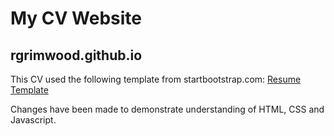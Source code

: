 # My CV Website


## rgrimwood.github.io


This CV used the following template from startbootstrap.com:
[Resume Template](https://startbootstrap.com/themes/resume/)

Changes have been made to demonstrate understanding of HTML, CSS and Javascript.
